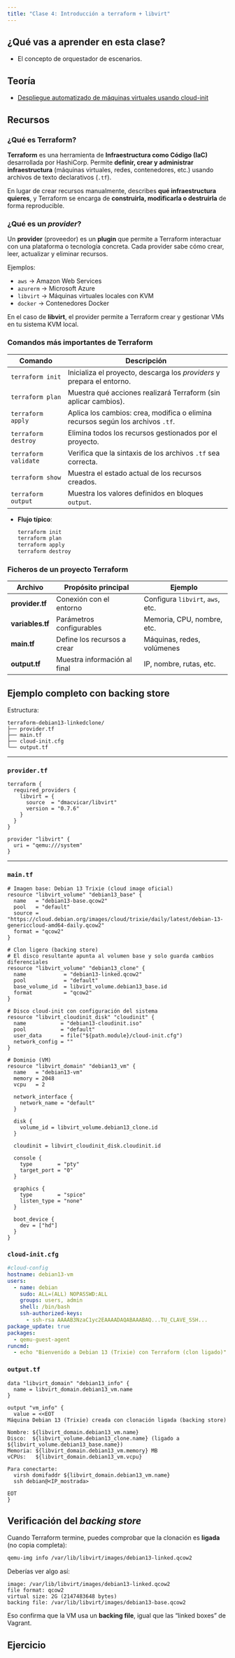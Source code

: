 ```yaml
---
title: "Clase 4: Introducción a terraform + libvirt"
---
```


## ¿Qué vas a aprender en esta clase?

* El concepto de orquestador de escenarios.

## Teoría

* [Despliegue automatizado de máquinas virtuales usando cloud-init](https://github.com/josedom24/curso_kvm_ow/blob/main/curso2/contenidos/unidad07/clase3.md)

## Recursos

### ¿Qué es Terraform?

**Terraform** es una herramienta de **Infraestructura como Código (IaC)** desarrollada por HashiCorp.
Permite **definir, crear y administrar infraestructura** (máquinas virtuales, redes, contenedores, etc.) usando archivos de texto declarativos (`.tf`).

En lugar de crear recursos manualmente, describes **qué infraestructura quieres**, y Terraform se encarga de **construirla, modificarla o destruirla** de forma reproducible.

### ¿Qué es un *provider*?

Un **provider** (proveedor) es un **plugin** que permite a Terraform interactuar con una plataforma o tecnología concreta.
Cada provider sabe cómo crear, leer, actualizar y eliminar recursos.

Ejemplos:

* `aws` → Amazon Web Services
* `azurerm` → Microsoft Azure
* `libvirt` → Máquinas virtuales locales con KVM
* `docker` → Contenedores Docker

En el caso de **libvirt**, el provider permite a Terraform crear y gestionar VMs en tu sistema KVM local.



### Comandos más importantes de Terraform

| Comando              | Descripción                                                                     |
| -------------------- | ------------------------------------------------------------------------------- |
| `terraform init`     | Inicializa el proyecto, descarga los *providers* y prepara el entorno.          |
| `terraform plan`     | Muestra qué acciones realizará Terraform (sin aplicar cambios).                 |
| `terraform apply`    | Aplica los cambios: crea, modifica o elimina recursos según los archivos `.tf`. |
| `terraform destroy`  | Elimina todos los recursos gestionados por el proyecto.                         |
| `terraform validate` | Verifica que la sintaxis de los archivos `.tf` sea correcta.                    |
| `terraform show`     | Muestra el estado actual de los recursos creados.                               |
| `terraform output`   | Muestra los valores definidos en bloques `output`.                              |


* **Flujo típico**:

  ```bash
  terraform init
  terraform plan
  terraform apply
  terraform destroy
  ```

### Ficheros de un proyecto Terraform

| Archivo          | Propósito principal          | Ejemplo                          |
| ---------------- | ---------------------------- | -------------------------------- |
| **provider.tf**  | Conexión con el entorno      | Configura `libvirt`, `aws`, etc. |
| **variables.tf** | Parámetros configurables     | Memoria, CPU, nombre, etc.       |
| **main.tf**      | Define los recursos a crear  | Máquinas, redes, volúmenes       |
| **output.tf**    | Muestra información al final | IP, nombre, rutas, etc.          |


## Ejemplo completo con backing store

Estructura:

```
terraform-debian13-linkedclone/
├── provider.tf
├── main.tf
├── cloud-init.cfg
└── output.tf
```

---

### `provider.tf`

```hcl
terraform {
  required_providers {
    libvirt = {
      source  = "dmacvicar/libvirt"
      version = "0.7.6"
    }
  }
}

provider "libvirt" {
  uri = "qemu:///system"
}
```

---

### `main.tf`

```hcl
# Imagen base: Debian 13 Trixie (cloud image oficial)
resource "libvirt_volume" "debian13_base" {
  name   = "debian13-base.qcow2"
  pool   = "default"
  source = "https://cloud.debian.org/images/cloud/trixie/daily/latest/debian-13-genericcloud-amd64-daily.qcow2"
  format = "qcow2"
}

# Clon ligero (backing store)
# El disco resultante apunta al volumen base y solo guarda cambios diferenciales
resource "libvirt_volume" "debian13_clone" {
  name            = "debian13-linked.qcow2"
  pool            = "default"
  base_volume_id  = libvirt_volume.debian13_base.id
  format          = "qcow2"
}

# Disco cloud-init con configuración del sistema
resource "libvirt_cloudinit_disk" "cloudinit" {
  name           = "debian13-cloudinit.iso"
  pool           = "default"
  user_data      = file("${path.module}/cloud-init.cfg")
  network_config = ""
}

# Dominio (VM)
resource "libvirt_domain" "debian13_vm" {
  name   = "debian13-vm"
  memory = 2048
  vcpu   = 2

  network_interface {
    network_name = "default"
  }

  disk {
    volume_id = libvirt_volume.debian13_clone.id
  }

  cloudinit = libvirt_cloudinit_disk.cloudinit.id

  console {
    type        = "pty"
    target_port = "0"
  }

  graphics {
    type        = "spice"
    listen_type = "none"
  }

  boot_device {
    dev = ["hd"]
  }
}
```



### `cloud-init.cfg`

```yaml
#cloud-config
hostname: debian13-vm
users:
  - name: debian
    sudo: ALL=(ALL) NOPASSWD:ALL
    groups: users, admin
    shell: /bin/bash
    ssh-authorized-keys:
      - ssh-rsa AAAAB3NzaC1yc2EAAAADAQABAAABAQ...TU_CLAVE_SSH...
package_update: true
packages:
  - qemu-guest-agent
runcmd:
  - echo "Bienvenido a Debian 13 (Trixie) con Terraform (clon ligado)" > /etc/motd
```



### `output.tf`

```hcl
data "libvirt_domain" "debian13_info" {
  name = libvirt_domain.debian13_vm.name
}

output "vm_info" {
  value = <<EOT
Máquina Debian 13 (Trixie) creada con clonación ligada (backing store)

Nombre: ${libvirt_domain.debian13_vm.name}
Disco:  ${libvirt_volume.debian13_clone.name} (ligado a ${libvirt_volume.debian13_base.name})
Memoria: ${libvirt_domain.debian13_vm.memory} MB
vCPUs:   ${libvirt_domain.debian13_vm.vcpu}

Para conectarte:
  virsh domifaddr ${libvirt_domain.debian13_vm.name}
  ssh debian@<IP_mostrada>

EOT
}
```



## Verificación del *backing store*

Cuando Terraform termine, puedes comprobar que la clonación es **ligada** (no copia completa):

```bash
qemu-img info /var/lib/libvirt/images/debian13-linked.qcow2
```

Deberías ver algo así:

```
image: /var/lib/libvirt/images/debian13-linked.qcow2
file format: qcow2
virtual size: 2G (2147483648 bytes)
backing file: /var/lib/libvirt/images/debian13-base.qcow2
```

Eso confirma que la VM usa un **backing file**, igual que las “linked boxes” de Vagrant.




## Ejercicio